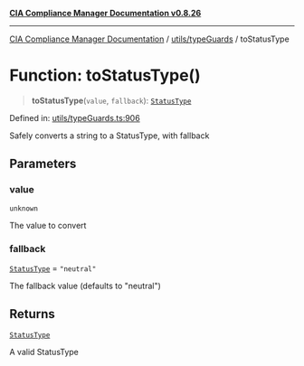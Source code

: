 [**CIA Compliance Manager Documentation v0.8.26**](../../../README.md)

***

[CIA Compliance Manager Documentation](../../../modules.md) / [utils/typeGuards](../README.md) / toStatusType

# Function: toStatusType()

> **toStatusType**(`value`, `fallback`): [`StatusType`](../../../components/common/StatusBadge/type-aliases/StatusType.md)

Defined in: [utils/typeGuards.ts:906](https://github.com/Hack23/cia-compliance-manager/blob/168f1311621722afef33b264085d8ac99d4a3213/src/utils/typeGuards.ts#L906)

Safely converts a string to a StatusType, with fallback

## Parameters

### value

`unknown`

The value to convert

### fallback

[`StatusType`](../../../components/common/StatusBadge/type-aliases/StatusType.md) = `"neutral"`

The fallback value (defaults to "neutral")

## Returns

[`StatusType`](../../../components/common/StatusBadge/type-aliases/StatusType.md)

A valid StatusType
